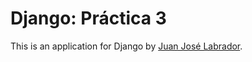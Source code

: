 # Django: Práctica 3

This is an application for Django
by [Juan José Labrador](jjlabradorglez@gmail.com).
